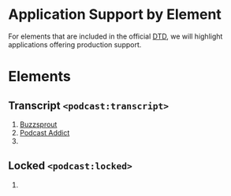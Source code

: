 # Application Support by Element

For elements that are included in the official [DTD](https://github.com/Podcastindex-org/podcast-namespace/blob/main/docs/1.0.md), we will highlight applications offering production support.

# Elements

## Transcript `<podcast:transcript>`
1. [Buzzsprout](https://www.buzzsprout.com/blog/transcription-tools)
2. [Podcast Addict](https://podcastaddict.com/changelog/2020_14#section1)
3.

## Locked `<podcast:locked>`
1. 
